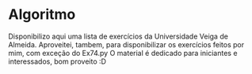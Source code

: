 # Algoritmo
Disponibilizo aqui uma lista de exercícios da Universidade Veiga de Almeida.
Aproveitei, tambem, para disponibilizar os exercícios feitos por mim, com exceção do Ex74.py
O material é dedicado para iniciantes e interessados, bom proveito :D
